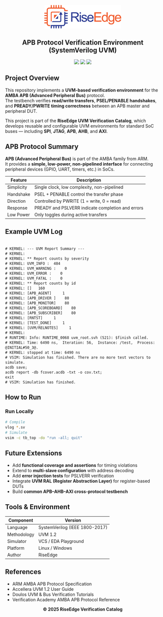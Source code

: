 <!-- PROJECT BANNER -->
<p align="center">
  <img src="../assets/logo.png" alt="RiseEdge Logo" width="250"/>
</p>

<h2 align="center">APB Protocol Verification Environment (SystemVerilog UVM)</h2>

<p align="center">
  <!-- <a href="https://www.edaplayground.com/x/2QzY"><b> Run on EDA Playground</b></a><br> -->
  <img src="https://img.shields.io/badge/Language-SystemVerilog-blue.svg"/>
  <img src="https://img.shields.io/badge/Methodology-UVM%201.2-green.svg"/>
  <img src="https://img.shields.io/badge/Simulator-Questa%2FEDAPlayground-orange.svg"/>
</p>


## Project Overview

This repository implements a **UVM-based verification environment** for the **AMBA APB (Advanced Peripheral Bus)** protocol.  
The testbench verifies **read/write transfers**, **PSEL/PENABLE handshakes**, and **PREADY/PWRITE timing correctness** between an APB master and peripheral DUT.

This project is part of the **RiseEdge UVM Verification Catalog**, which develops reusable and configurable UVM environments for standard SoC buses — including **SPI**, **JTAG**, **APB**, **AHB**, and **AXI**.



## APB Protocol Summary

**APB (Advanced Peripheral Bus)** is part of the AMBA family from ARM.  
It provides a **simple, low-power, non-pipelined interface** for connecting peripheral devices (GPIO, UART, timers, etc.) in SoCs.

| Feature | Description |
|----------|--------------|
| Simplicity | Single clock, low complexity, non-pipelined |
| Handshake | PSEL + PENABLE control the transfer phase |
| Direction | Controlled by PWRITE (1 = write, 0 = read) |
| Response | PREADY and PSLVERR indicate completion and errors |
| Low Power | Only toggles during active transfers |



## Example UVM Log

```

# KERNEL: --- UVM Report Summary ---
# KERNEL: 
# KERNEL: ** Report counts by severity
# KERNEL: UVM_INFO :  484
# KERNEL: UVM_WARNING :    0
# KERNEL: UVM_ERROR :    0
# KERNEL: UVM_FATAL :    0
# KERNEL: ** Report counts by id
# KERNEL: []   160
# KERNEL: [APB_AGENT]     1
# KERNEL: [APB_DRIVER ]    80
# KERNEL: [APB_MONITOR]    80
# KERNEL: [APB_SCOREBOARD]    80
# KERNEL: [APB_SUBSCRIBER]    80
# KERNEL: [RNTST]     1
# KERNEL: [TEST_DONE]     1
# KERNEL: [UVM/RELNOTES]     1
# KERNEL: 
# RUNTIME: Info: RUNTIME_0068 uvm_root.svh (521): $finish called.
# KERNEL: Time: 6490 ns,  Iteration: 56,  Instance: /test,  Process: @INITIAL#50_3@.
# KERNEL: stopped at time: 6490 ns
# VSIM: Simulation has finished. There are no more test vectors to simulate.
acdb save;
acdb report -db fcover.acdb -txt -o cov.txt;
exit
# VSIM: Simulation has finished.

````

## How to Run

<!-- ### Run Online
**EDA Playground Link:** [https://www.edaplayground.com/x/2QzY](https://www.edaplayground.com/x/2QzY)

1. Open the link  
2. Choose **SystemVerilog + UVM 1.2**  
3. Click **Run**  
4. View the simulation transcript and waveform -->

### Run Locally
```bash
# Compile
vlog *.sv
# Simulate
vsim -c tb_top -do "run -all; quit"
````


## Future Extensions

* Add **functional coverage and assertions** for timing violations
* Extend to **multi-slave configuration** with address decoding
* Add **error injection tests** for PSLVERR verification
* Integrate **UVM RAL (Register Abstraction Layer)** for register-based DUTs
* Build **common APB–AHB–AXI cross-protocol testbench**


## Tools & Environment

| Component   | Version                                                           |
| ----------- | ----------------------------------------------------------------- |
| Language    | SystemVerilog (IEEE 1800-2017)                                    |
| Methodology | UVM 1.2                                                           |
| Simulator   | VCS / EDA Playground                                              |
| Platform    | Linux / Windows                                                   |
| Author      |  RiseEdge                                                         |


## References

* ARM AMBA APB Protocol Specification
* Accellera UVM 1.2 User Guide
* Doulos UVM & Bus Verification Tutorials
* Verification Academy AMBA APB Protocol Reference


<p align="center">
  <b>© 2025 RiseEdge Verification Catalog</b><br>
</p>
